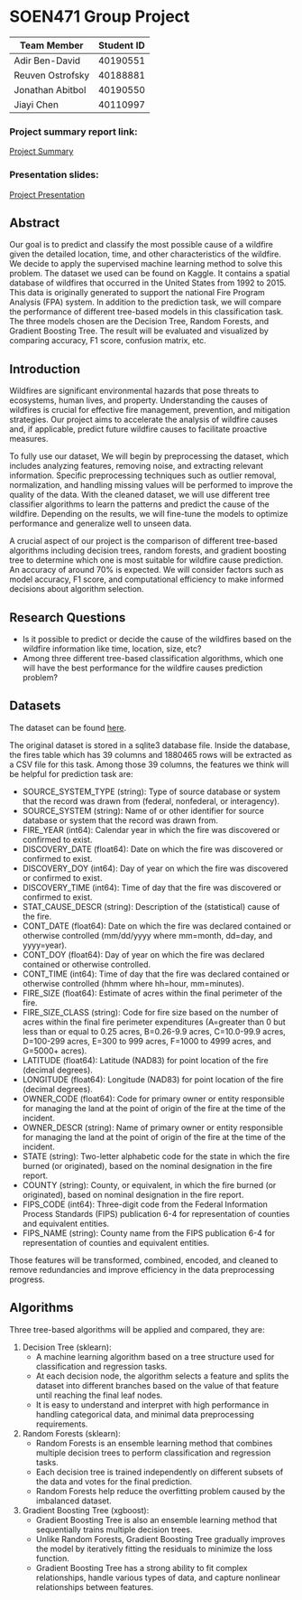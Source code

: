 # SOEN471 Group Project
| Team Member  | Student ID |
| ------------- | ------------- |
| Adir Ben-David  | 40190551  |
| Reuven Ostrofsky  | 40188881  |
| Jonathan Abitbol  | 40190550  |
| Jiayi Chen  | 40110997 |

### Project summary report link:
[Project Summary](https://docs.google.com/document/d/1sDv3xksV7pnLMhQkiMD0oe-1JXeBmPkOfG9xYf7Pmsw/edit?usp=sharing)

### Presentation slides:
[Project Presentation](https://docs.google.com/presentation/d/1NkgxsknHqhsuEY1kGC2okyA1OcKogbdt5zPLV-RYHP4/edit?usp=sharing)


## Abstract
Our goal is to predict and classify the most possible cause of a wildfire given the detailed location, time, and other characteristics of the wildfire. We decide to apply the supervised machine learning method to solve this problem. The dataset we used can be found on Kaggle. It contains a spatial database of wildfires that occurred in the United States from 1992 to 2015. This data is originally generated to support the national Fire Program Analysis (FPA) system. In addition to the prediction task, we will compare the performance of different tree-based models in this classification task. The three models chosen are the Decision Tree, Random Forests, and Gradient Boosting Tree. The result will be evaluated and visualized by comparing accuracy, F1 score, confusion matrix, etc.

## Introduction
Wildfires are significant environmental hazards that pose threats to ecosystems, human lives, and property. Understanding the causes of wildfires is crucial for effective fire management, prevention, and mitigation strategies. Our project aims to accelerate the analysis of wildfire causes and, if applicable, predict future wildfire causes to facilitate proactive measures.

To fully use our dataset, We will begin by preprocessing the dataset, which includes analyzing features, removing noise, and extracting relevant information. Specific preprocessing techniques such as outlier removal, normalization, and handling missing values will be performed to improve the quality of the data. With the cleaned dataset, we will use different tree classifier algorithms to learn the patterns and predict the cause of the wildfire. Depending on the results, we will fine-tune the models to optimize performance and generalize well to unseen data. 

A crucial aspect of our project is the comparison of different tree-based algorithms including decision trees, random forests, and gradient boosting tree to determine which one is most suitable for wildfire cause prediction. An accuracy of around 70% is expected. We will consider factors such as model accuracy, F1 score, and computational efficiency to make informed decisions about algorithm selection.

## Research Questions
* Is it possible to predict or decide the cause of the wildfires based on the wildfire information like time, location, size, etc?
* Among three different tree-based classification algorithms, which one will have the best performance for the wildfire causes prediction problem?

## Datasets
The dataset can be found [here](https://www.kaggle.com/datasets/rtatman/188-million-us-wildfires/data).

The original dataset is stored in a sqlite3 database file. Inside the database, the fires table which has 39 columns and 1880465 rows will be extracted as a CSV file for this task. Among those 39 columns, the features we think will be helpful for prediction task are:
* SOURCE_SYSTEM_TYPE (string):  Type of source database or system that the record was drawn from (federal, nonfederal, or interagency).
* SOURCE_SYSTEM (string): Name of or other identifier for source database or system that the record was drawn from. 
* FIRE_YEAR (int64): Calendar year in which the fire was discovered or confirmed to exist.
* DISCOVERY_DATE (float64): Date on which the fire was discovered or confirmed to exist.
* DISCOVERY_DOY (int64): Day of year on which the fire was discovered or confirmed to exist.
* DISCOVERY_TIME (int64): Time of day that the fire was discovered or confirmed to exist.
* STAT_CAUSE_DESCR (string): Description of the (statistical) cause of the fire.
* CONT_DATE (float64): Date on which the fire was declared contained or otherwise controlled (mm/dd/yyyy where mm=month, dd=day, and yyyy=year).
* CONT_DOY (float64): Day of year on which the fire was declared contained or otherwise controlled.
* CONT_TIME (int64): Time of day that the fire was declared contained or otherwise controlled (hhmm where hh=hour, mm=minutes).
* FIRE_SIZE (float64): Estimate of acres within the final perimeter of the fire.
* FIRE_SIZE_CLASS (string): Code for fire size based on the number of acres within the final fire perimeter expenditures (A=greater than 0 but less than or equal to 0.25 acres, B=0.26-9.9 acres, C=10.0-99.9 acres, D=100-299 acres, E=300 to 999 acres, F=1000 to 4999 acres, and G=5000+ acres).
* LATITUDE (float64): Latitude (NAD83) for point location of the fire (decimal degrees).
* LONGITUDE (float64): Longitude (NAD83) for point location of the fire (decimal degrees).
* OWNER_CODE (float64): Code for primary owner or entity responsible for managing the land at the point of origin of the fire at the time of the incident.
* OWNER_DESCR (string): Name of primary owner or entity responsible for managing the land at the point of origin of the fire at the time of the incident.
* STATE (string): Two-letter alphabetic code for the state in which the fire burned (or originated), based on the nominal designation in the fire report.
* COUNTY (string): County, or equivalent, in which the fire burned (or originated), based on nominal designation in the fire report.
* FIPS_CODE (int64): Three-digit code from the Federal Information Process Standards (FIPS) publication 6-4 for representation of counties and equivalent entities.
* FIPS_NAME (string): County name from the FIPS publication 6-4 for representation of counties and equivalent entities.

Those features will be transformed, combined, encoded, and cleaned to remove redundancies and improve efficiency in the data preprocessing progress.

## Algorithms
Three tree-based algorithms will be applied and compared, they are:
1. Decision Tree (sklearn):
    * A machine learning algorithm based on a tree structure used for classification and regression tasks.
    * At each decision node, the algorithm selects a feature and splits the dataset into different branches based on the value of that feature until reaching the final leaf nodes.
    * It is easy to understand and interpret with high performance in handling categorical data, and minimal data preprocessing requirements.
2. Random Forests (sklearn):
    * Random Forests is an ensemble learning method that combines multiple decision trees to perform classification and regression tasks.
    * Each decision tree is trained independently on different subsets of the data and votes for the final prediction.
    * Random Forests help reduce the overfitting problem caused by the imbalanced dataset.
3. Gradient Boosting Tree (xgboost):
    * Gradient Boosting Tree is also an ensemble learning method that sequentially trains multiple decision trees.
    * Unlike Random Forests, Gradient Boosting Tree gradually improves the model by iteratively fitting the residuals to minimize the loss function.
    * Gradient Boosting Tree has a strong ability to fit complex relationships, handle various types of data, and capture nonlinear relationships between features.
  




